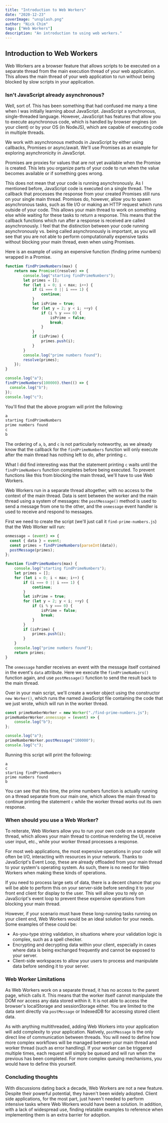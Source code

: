 ```yaml
---
title: "Introduction to Web Workers"
date: "2020-12-23"
coverImage: "unsplash.png"
author: "Nick Chim"
tags: ["Web Workers"]
description: "An introduction to using web workers."
---
```


## Introduction to Web Workers

Web Workers are a browser feature that allows scripts to be executed on a separate thread from the main execution thread of your web application. This allows the main thread of your web application to run without being blocked by slow scripts in your application.

### Isn't JavaScript already asynchronous?

Well, sort of. This has been something that had confused me many a time when I was initially learning about JavaScript. JavaScript a synchronous, single-threaded language. However, JavaScript has features that allow you to execute asynchronous code, which is handled by browser engines (on your client) or by your OS (in NodeJS), which are capable of executing code in multiple threads.

We work with asynchronous methods in JavaScript by either using callbacks, Promises or async/await. We'll use Promises as an example for exploring asynchronicity in JavaScript.

Promises are proxies for values that are not yet available when the Promise is created. This lets you organize parts of your code to run when the value becomes available or if something goes wrong.

This does not mean that your code is running asynchronously. As I mentioned before, JavaScript code is executed on a single thread. The callback that processes the response from your created Promises still runs on your single main thread. Promises do, however, allow you to spawn asynchronous tasks, such as file I/O or making an HTTP request which runs outside of your code. This allows your main thread to work on something else while waiting for these tasks to return a response. This means that the callback functions which run after a response is received are called asynchronously. I feel that the distinction between your code running asynchronously vs. being called asynchronously is important, as you will see that you are not able to perform computationally expensive tasks without blocking your main thread, even when using Promises.

Here is an example of using an expensive function (finding prime numbers) wrapped in a Promise.

```javascript
function findPrimeNumbers(max) {
    return new Promise((resolve) => {
        console.log("starting findPrimeNumbers");
        let primes = [];
        for (let i = 0; i < max; i++) {
            if (i === 0 || i === 1) {
                continue;
            }
            let isPrime = true;
            for (let y = 2; y < i; ++y) {
                if (i % y === 0) {
                    isPrime = false;
                    break;
                }
            }
            if (isPrime) {
                primes.push(i);
            }
        }
        console.log("prime numbers found");
        resolve(primes);
    });
}

console.log("a");
findPrimeNumbers(100000).then(() => {
  console.log("b");
});
console.log("c");
```

You'll find that the above program will print the following:

```javascript
a
starting findPrimeNumbers
prime numbers found
c
b
```

The ordering of `a`, `b`, and `c` is not particularly noteworthy, as we already know that the callback for the `findPrimeNumbers` function will only execute after the main thread has nothing left to do, after printing `c`.

What I did find interesting was that the statement printing `c` waits until the `findPrimeNumbers` function completes before being executed. To prevent functions like this from blocking the main thread, we'll have to use Web Workers.

Web Workers run in a separate thread altogether, with no access to the context of the main thread. Data is sent between the worker and the main thread using a system of messages: the `postMessage()` method is used to send a message from one to the other, and the `onmessage` event handler is used to receive and respond to messages.

First we need to create the script (we'll just call it `find-prime-numbers.js`) that the Web Worker will run:

```javascript
onmessage = (event) => {
  const { data } = event;
  const primes = findPrimeNumbers(parseInt(data));
  postMessage(primes);
};

function findPrimeNumbers(max) {
    console.log("starting findPrimeNumbers");
    let primes = [];
    for (let i = 0; i < max; i++) {
        if (i === 0 || i === 1) {
            continue;
        }
        let isPrime = true;
        for (let y = 2; y < i; ++y) {
            if (i % y === 0) {
                isPrime = false;
                break;
            }
        }
        if (isPrime) {
            primes.push(i);
        }
    }
    console.log("prime numbers found");
    return primes;
}  
```

The `onmessage` handler receives an event with the message itself contained in the event's `data` attribute. Here we execute the `findPrimeNumbers()` function again, and use `postMessage()` function to send the result back to the main thread.

Over in your main script, we'll create a worker object using the constructor `new Worker()`, which runs the named JavaScript file containing the code that we just wrote, which will run in the worker thread.

```javascript
const primeNumberWorker = new Worker("./find-prime-numbers.js");
primeNumberWorker.onmessage = (event) => {
    console.log("b");
};

console.log("a");
primeNumberWorker.postMessage("100000");
console.log("c");
```

Running this script will print the following:

```
a
c
starting findPrimeNumbers
prime numbers found
b
```

You can see that this time, the prime numbers function is actually running on a thread separate from our main one, which allows the main thread to continue printing the statement `c` while the worker thread works out its own response.

### When should you use a Web Worker?

To reiterate, Web Workers allow you to run your own code on a separate thread, which allows your main thread to continue rendering the UI, receive user input, etc., while your worker thread processes a response. 

For most web applications, the most expensive operations in your code will often be I/O, interacting with resources in your network. Thanks to JavaScript's Event Loop, these are already offloaded from your main thread to your system's operating system. As such, there is no need for Web Workers when making these kinds of operations. 

If you need to process large sets of data, there is a decent chance that you will be able to perform this on your server-side before sending it to your front end client for display to the user. This will allow you to rely on JavaScript's event loop to prevent these expensive operations from blocking your main thread.

However, if your scenario must have these long-running tasks running on your client end, Web Workers would be an ideal solution for your needs. Some examples of these could be:

- As-you-type string validation, in situations where your validation logic is complex, such as a spell checker.
- Encrypting and decrypting data within your client, especially in cases where data is being exchanged frequently and cannot be exposed to your server.
- Client-side workspaces to allow your users to process and manipulate data before sending it to your server.

### Web Worker Limitations

As Web Workers work on a separate thread, it has no access to the parent page, which calls it. This means that the worker itself cannot manipulate the DOM nor access any data stored within it. It is not able to access the browser's localStorage and sessionStorage either. You are limited to the data sent directly via `postMessage` or IndexedDB for accessing stored client data.

As with anything multithreaded, adding Web Workers into your application will add complexity to your application. Natively, `postMessage` is the only direct line of communication between threads. You will need to define how more complex workflows will be managed between your main thread and worker thread (such as error handling). If your worker can be triggered multiple times, each request will simply be queued and will run when the previous has been completed. For more complex queuing mechanisms, you would have to define this yourself.

### Concluding thoughts

With discussions dating back a decade, Web Workers are not a new feature. Despite their powerful potential, they haven't been widely adopted. Client side applications, for the most part, just haven't needed to perform intensive tasks where Web Workers would have been a solution. In addition, with a lack of widespread use, finding relatable examples to reference when implementing them is an extra barrier for adoption. 
